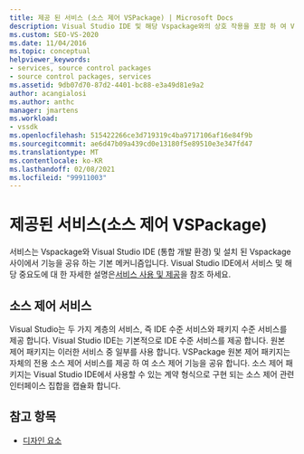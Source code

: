 ```yaml
---
title: 제공 된 서비스 (소스 제어 VSPackage) | Microsoft Docs
description: Visual Studio IDE 및 해당 Vspackage와의 상호 작용을 포함 하 여 Vspackage가 서비스를 통해 기능을 공유 하는 방법을 알아봅니다.
ms.custom: SEO-VS-2020
ms.date: 11/04/2016
ms.topic: conceptual
helpviewer_keywords:
- services, source control packages
- source control packages, services
ms.assetid: 9db07d70-87d2-4401-bc88-e3a49d81e9a2
author: acangialosi
ms.author: anthc
manager: jmartens
ms.workload:
- vssdk
ms.openlocfilehash: 515422266ce3d719319c4ba9717106af16e84f9b
ms.sourcegitcommit: ae6d47b09a439cd0e13180f5e89510e3e347fd47
ms.translationtype: MT
ms.contentlocale: ko-KR
ms.lasthandoff: 02/08/2021
ms.locfileid: "99911003"
---
```

# <a name="services-provided-source-control-vspackage"></a>제공된 서비스(소스 제어 VSPackage)
서비스는 Vspackage와 Visual Studio IDE (통합 개발 환경) 및 설치 된 Vspackage 사이에서 기능을 공유 하는 기본 메커니즘입니다. Visual Studio IDE에서 서비스 및 해당 중요도에 대 한 자세한 설명은[서비스 사용 및 제공](../../extensibility/using-and-providing-services.md)을 참조 하세요.

## <a name="the-source-control-service"></a>소스 제어 서비스
 Visual Studio는 두 가지 계층의 서비스, 즉 IDE 수준 서비스와 패키지 수준 서비스를 제공 합니다. Visual Studio IDE는 기본적으로 IDE 수준 서비스를 제공 합니다. 원본 제어 패키지는 이러한 서비스 중 일부를 사용 합니다. VSPackage 원본 제어 패키지는 자체의 전용 소스 제어 서비스를 제공 하 여 소스 제어 기능을 공유 합니다. 소스 제어 패키지는 Visual Studio IDE에서 사용할 수 있는 계약 형식으로 구현 되는 소스 제어 관련 인터페이스 집합을 캡슐화 합니다.

## <a name="see-also"></a>참고 항목
- [디자인 요소](../../extensibility/internals/source-control-vspackage-design-elements.md)
